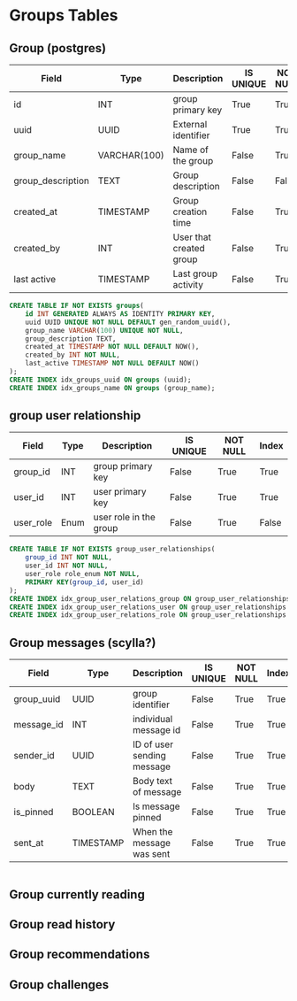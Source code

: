 # Groups Tables
## Group (postgres)
| Field             | Type         | Description                | IS UNIQUE | NOT NULL | Index |
|-------------------|--------------|----------------------------|-----------|----------|-------|
| id                | INT          | group primary key          | True      | True     | True  |
| uuid              | UUID         | External identifier        | True      | True     | True  |
| group_name        | VARCHAR(100) | Name of the group          | False     | True     | True  |
| group_description | TEXT         | Group description          | False     | False    | False |
| created_at        | TIMESTAMP    | Group creation time        | False     | True     | False |
| created_by        | INT          | User that created group    | False     | True     | False |
| last active       | TIMESTAMP    | Last group activity        | False     | True     | False |

```sql
CREATE TABLE IF NOT EXISTS groups(
    id INT GENERATED ALWAYS AS IDENTITY PRIMARY KEY,
    uuid UUID UNIQUE NOT NULL DEFAULT gen_random_uuid(),
    group_name VARCHAR(100) UNIQUE NOT NULL,
    group_description TEXT,
    created_at TIMESTAMP NOT NULL DEFAULT NOW(),
    created_by INT NOT NULL,
    last_active TIMESTAMP NOT NULL DEFAULT NOW()
);
CREATE INDEX idx_groups_uuid ON groups (uuid);
CREATE INDEX idx_groups_name ON groups (group_name);
```

## group user relationship
| Field             | Type         | Description                | IS UNIQUE | NOT NULL | Index |
|-------------------|--------------|----------------------------|-----------|----------|-------|
| group_id          | INT          | group primary key          | False     | True     | True  |
| user_id           | INT          | user primary key           | False     | True     | True  |
| user_role         | Enum         | user role in the group     | False     | True     | False |

```sql
CREATE TABLE IF NOT EXISTS group_user_relationships(
    group_id INT NOT NULL,
    user_id INT NOT NULL,
    user_role role_enum NOT NULL,
    PRIMARY KEY(group_id, user_id)
);
CREATE INDEX idx_group_user_relations_group ON group_user_relationships (group_id);
CREATE INDEX idx_group_user_relations_user ON group_user_relationships (user_id);
CREATE INDEX idx_group_user_relations_role ON group_user_relationships (user_role);
```

## Group messages (scylla?)
| Field             | Type         | Description                | IS UNIQUE | NOT NULL | Index |
|-------------------|--------------|----------------------------|-----------|----------|-------|
| group_uuid        | UUID         | group identifier           | False     | True     | True  |
| message_id        | INT          | individual message id      | False     | True     | True  |
| sender_id         | UUID         | ID of user sending message | False     | True     | True  |
| body              | TEXT         | Body text of message       | False     | True     | True  |
| is_pinned         | BOOLEAN      | Is message pinned          | False     | True     | True  |
| sent_at           | TIMESTAMP    | When the message was sent  | False     | True     | True  |

```cql
```

## Group currently reading

## Group read history

## Group recommendations

## Group challenges
